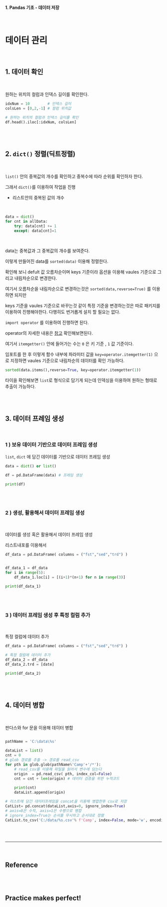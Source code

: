 <br>

#### 1. Pandas 기초 - 데이터 저장

<br>

# 데이터 관리 

<br>
 
## 1.  데이터 확인 

<br>

원하는 위치의 컬럼과 인덱스 길이를 확인한다. 

```py 
idxNum = 10        # 인덱스 길이
colsLen = [0,2,-1] # 컬럼 위치값 

# 원하는 위치의 컬럼과 인덱스 길이를 확인 
df.head().iloc[:idxNum, colsLen]
```

<br>

<br>

 
## 2. `dict()` 정렬(딕트정렬)

<br>

`list()` 안의 중복값의 개수를 확인하고 중복수에 따라 순위를 확인하자 한다. 

그래서 `dict()`를 이용하여 작업을 진행 
- 리스트안의 중복된 값의 개수

<br>

```py
data = dict()
for cnt in allData:
    try: data[cnt] += 1
    except: data[cnt]=1
```

<br>

data는 중복값과 그 중복값의 개수를 보여준다.     

이렇게 만들어진 data를 `sorted(data)` 이용해 정렬한다.      

확인해 보니 defult 값 오름차순이며 keys 기준이라 옵션을 이용해 vaules 기준으로 그리고 내림차순으로 변경한다.      

여기서 오름차순을 내림차순으로 변경하는것은 
`sorted(data,reverse=True)` 를 이용하면 되지만 

keys 기준을 vaules 기준으로 바꾸는것 같이 특정 기준을 변경하는것은 따로 패키지를 이용하여 진행해야한다. 다행히도 번거롭게 설치 할 필요는 없다.

`import operator` 를 이용하여 진행하면 된다.

 operator의 자세한 내용은 [참고](https://docs.python.org/ko/3.7/library/operator.html) 확인해보면된다.   

여기서 `itemgetter()` 안에 들어가는 수는 `0` 은 키 기준 , `1` 값 기준이다. 

임포트를 한 후 이렇게 함수 내부에 파라미터 값을 `key=operator.itemgetter(1)` 으로 지정하면 vaules 기준으로 내림차순의 데이터를 확인 가능하다.         

```py
sorted(data.items(),reverse=True, key=operator.itemgetter(1))
``` 
타이을 확인해보면 `list`로 형식으로 담기게 되는데 인덱싱을 이용하여 원하는 형태로 추출이 가능하다.      

<br>

<br>


## 3.  데이터 프레임 생성 

<br>


### 1 ) 보유 데이터 기반으로 데이터 프레임 생성 

`list`, `dict` 에 담긴 데이터를 기반으로 데이터 프레임 생성 

```py
data = dict() or list()

df = pd.DataFrame(data) # 프레임 생성 

print(df)
```

<br>


<br>

### 2 ) 생성, 활용해서 데이터 프레임 생성      

<br>

데이터를 생성 혹은 활용해서 데이터 프레임 생성      

리스트내포를 이용해서 

```py
df_data = pd.DataFrame( columns = ("fst","sed","trd") )
   

df_data_1 = df_data
for i in range(5):
    df_data_1.loc[i] = [(i+1)*(n+1) for n in range(3)]

print(df_data_1)
```

<br>


<br>

### 3 ) 데이터 프레임 생성 후 특정 컬럼 추가 

<br>

특정 컬럼에 데이터 추가

```py
df_data = pd.DataFrame( columns = ("fst","sed","trd") )

# 특정 컬럼에 데이터 추가 
df_data_2 = df_data
df_data_2.trd = [date]

print(df_data_2)
```

<br>


<br>

## 4. 데이터 병합 

<br>

판다스와 for 문을 이용해 데이터 병합

```py

pathName = 'C:\data\%s' 

dataList = list()
cnt = 0
# glob 경로를 추출 -> 경로를 read_csv
for pth in glob.glob(pathName%'Camp'+'/*'):
    # read_csv를 이용해 파일을 읽어서 변수에 담는다 
    origin  = pd.read_csv( pth, index_col=False)
    cnt = cnt + len(origin) # 데이터 검증을 위한 누적코드
    
    print(cnt)
    dataList.append(origin)

# 리스트에 담긴 데이터프레임을 concat을 이용해 병합한후 csv로 저장 
CatList= pd.concat(dataList,axis=0, ignore_index=True)
# axis=0은 수직, axis=1은 수평으로 병합
# ignore_index=True는 순서를 무시하고 순서대로 정렬
CatList.to_csv('C:/data/%s.csv'% f'Camp', index=False, mode='w', encoding='utf-8')

```

<br>


<br>

---

<br>

## Reference <br>

<!-- - 파이썬 코딩도장 &nbsp; : &nbsp;<https://dojang.io/> <br> -->

<br>
<br>

## Practice makes perfect! <br>

<!-- - [내용](주소) -->